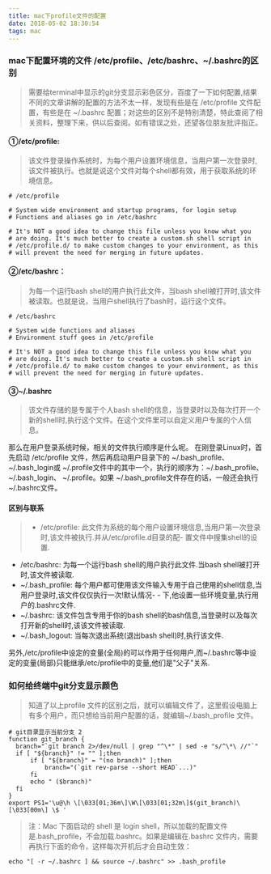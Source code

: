 ```yaml
---
title: mac下profile文件的配置
date: 2018-05-02 18:30:54
tags: mac
---
```


### mac下配置环境的文件 /etc/profile、/etc/bashrc、~/.bashrc的区别

> 需要给terminal中显示的git分支显示彩色区分，百度了一下如何配置,结果 不同的文章讲解的配置的方法不太一样，发现有些是在 /etc/profile 文件配置，有些是在 ~/.bashrc 配置；对这些的区别不是特别清楚，特此查阅了相关资料，整理下来，供以后查阅。如有错误之处，还望各位朋友批评指正。 

#### ①/etc/profile: 
> 该文件登录操作系统时，为每个用户设置环境信息，当用户第一次登录时,该文件被执行。也就是说这个文件对每个shell都有效，用于获取系统的环境信息。

```
# /etc/profile

# System wide environment and startup programs, for login setup
# Functions and aliases go in /etc/bashrc

# It's NOT a good idea to change this file unless you know what you
# are doing. It's much better to create a custom.sh shell script in
# /etc/profile.d/ to make custom changes to your environment, as this
# will prevent the need for merging in future updates.
```

#### ②/etc/bashrc： 
> 为每一个运行bash shell的用户执行此文件，当bash shell被打开时,该文件被读取。也就是说，当用户shell执行了bash时，运行这个文件。

```
# /etc/bashrc

# System wide functions and aliases
# Environment stuff goes in /etc/profile

# It's NOT a good idea to change this file unless you know what you
# are doing. It's much better to create a custom.sh shell script in
# /etc/profile.d/ to make custom changes to your environment, as this
# will prevent the need for merging in future updates.
```

#### ③~/.bashrc 
> 该文件存储的是专属于个人bash shell的信息，当登录时以及每次打开一个新的shell时,执行这个文件。在这个文件里可以自定义用户专属的个人信息。

那么在用户登录系统时候，相关的文件执行顺序是什么呢。 
在刚登录Linux时，首先启动 /etc/profile 文件，然后再启动用户目录下的 ~/.bash_profile、 ~/.bash_login或 ~/.profile文件中的其中一个，执行的顺序为：~/.bash_profile、 ~/.bash_login、 ~/.profile。如果 ~/.bash_profile文件存在的话，一般还会执行 ~/.bashrc文件。

#### 区别与联系
> - /etc/profile: 此文件为系统的每个用户设置环境信息,当用户第一次登录时,该文件被执行.并从/etc/profile.d目录的配- 置文件中搜集shell的设置.
- /etc/bashrc:  为每一个运行bash shell的用户执行此文件.当bash shell被打开时,该文件被读取.
- ~/.bash_profile: 每个用户都可使用该文件输入专用于自己使用的shell信息,当用户登录时,该文件仅仅执行一次!默认情况- - 下,他设置一些环境变量,执行用户的.bashrc文件.
- ~/.bashrc: 该文件包含专用于你的bash shell的bash信息,当登录时以及每次打开新的shell时,该该文件被读取.
- ~/.bash_logout: 当每次退出系统(退出bash shell)时,执行该文件.
 
另外,/etc/profile中设定的变量(全局)的可以作用于任何用户,而~/.bashrc等中设定的变量(局部)只能继承/etc/profile中的变量,他们是"父子"关系.

### 如何给终端中git分支显示颜色
> 知道了以上profile 文件的区别之后，就可以编辑文件了，这里假设电脑上有多个用户，而只想给当前用户配置的话，就编辑~/.bash_profile 文件。

```
# git目录显示当前分支 2
function git_branch {
  branch="`git branch 2>/dev/null | grep "^\*" | sed -e "s/^\*\ //"`"
  if [ "${branch}" != "" ];then
      if [ "${branch}" = "(no branch)" ];then
          branch="(`git rev-parse --short HEAD`...)"
      fi
      echo " ($branch)"
  fi
}
export PS1='\u@\h \[\033[01;36m\]\W\[\033[01;32m\]$(git_branch)\[\033[00m\] \$ '
```

> 注：Mac 下面启动的 shell 是 login shell，所以加载的配置文件是.bash_profile，不会加载.bashrc。如果是编辑在.bashrc 文件内，需要再执行下面的命令，这样每次开机后才会自动生效：
```
echo "[ -r ~/.bashrc ] && source ~/.bashrc" >> .bash_profile
```